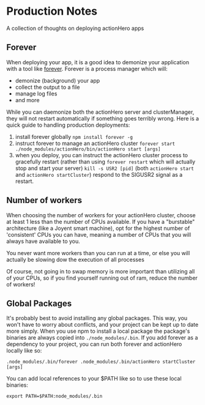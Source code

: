 # Production Notes
A collection of thoughts on deploying actionHero apps

## Forever
When deploying your app, it is a good idea to demonize your application with a tool like [forever](https://github.com/nodejitsu/forever).  Forever is a process manager which will:

- demonize (background) your app
- collect the output to a file
- manage log files
- and more

While you can daemonize both the actionHero server and clusterManager, they will not restart automatically if something goes terribly wrong.  Here is a quick guide to handling production deployments:

1. install forever globally `npm install forever -g`
2. instruct forever to manage an actionHero cluster `forever start ./node_modules/actionHero/bin/actionHero start [args]`
3. when you deploy, you can instruct the actionHero cluster process to gracefully restart (rather than using `forever restart` which will actually stop and start your server) `kill -s USR2 [pid]` (both `actionHero start` and `actionHero startCluster`) respond to the SIGUSR2 signal as a restart.

## Number of workers

When choosing the number of workers for your actionHero cluster, choose at least 1 less than the number of CPUs available.  If you have a "burstable" architecture (like a Joyent smart machine), opt for the highest number of 'consistent' CPUs you can have, meaning a number of CPUs that you will always have available to you.  

You never want more workers than you can run at a time, or else you will actually be slowing dow the execution of all processes

Of course, not going in to swap memory is more important than utilizing all of your CPUs, so if you find yourself running out of ram, reduce the number of workers! 

## Global Packages

It's probably best to avoid installing any global packages.  This way, you won't have to worry about conflicts, and your project can be kept up to date more simply.  When you use npm to install a local package the package's binaries are always copied into `./node_modules/.bin`. If you add forever as a dependency to your project, you can run both forever and actionHero locally like so:

`.node_modules/.bin/forever .node_modules/.bin/actionHero startCluster [args]`

You can add local references to your $PATH like so to use these local binaries:

`export PATH=$PATH:node_modules/.bin`